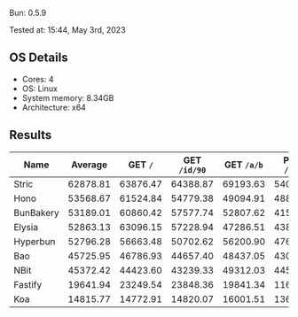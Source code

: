 Bun: 0.5.9

Tested at: 15:44, May 3rd, 2023

## OS Details
- Cores: 4
- OS: Linux
- System memory: 8.34GB
- Architecture: x64

## Results
| Name | Average | GET `/` | GET `/id/90` | GET `/a/b` | POST `/json` |
| --- | --- | --- | --- | --- | --- | 
| Stric | 62878.81 | 63876.47 | 64388.87 | 69193.63 | 54056.25 |
| Hono | 53568.67 | 61524.84 | 54779.38 | 49094.91 | 48875.54 |
| BunBakery | 53189.01 | 60860.42 | 57577.74 | 52807.62 | 41510.28 |
| Elysia | 52863.13 | 63096.15 | 57228.94 | 47286.51 | 43840.91 |
| Hyperbun | 52796.28 | 56663.48 | 50702.62 | 56200.90 | 47618.10 |
| Bao | 45725.95 | 46786.93 | 44657.40 | 48437.05 | 43022.42 |
| NBit | 45372.42 | 44423.60 | 43239.33 | 49312.03 | 44514.74 |
| Fastify | 19641.94 | 23249.54 | 23848.36 | 19841.34 | 11628.52 |
| Koa | 14815.77 | 14772.91 | 14820.07 | 16001.51 | 13668.58 |